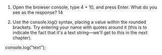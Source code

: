 1. Open the browser console, type 4 + 10, and press Enter.
   What do you see as the response?
14

2. Use the console.log() syntax, placing a value within the rounded brackets.
   Try entering your name with quotes around it (this is to indicate the fact that
   it's a text string—we'll get to this in the next chapter).

console.log("text");
